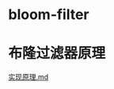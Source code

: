 # bloom-filter
# 布隆过滤器原理
[实现原理.md](https://github.com/JasonLee-CCNU/bloom-filter/files/8462439/default.md)
